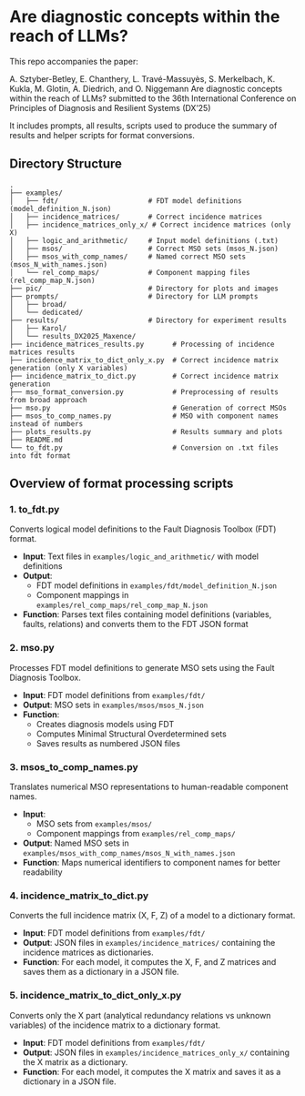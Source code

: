 # Are diagnostic concepts within the reach of LLMs?

This repo accompanies the paper:

A. Sztyber-Betley, E. Chanthery, L. Travé-Massuyès, S. Merkelbach, K. Kukla, M. Glotin, A. Diedrich, and O. Niggemann Are diagnostic concepts within the reach of LLMs? submitted to the 36th International Conference on Principles of Diagnosis and Resilient Systems (DX’25) 

It includes prompts, all results, scripts used to produce the summary of results and helper scripts for format conversions.

## Directory Structure

```
.
├── examples/
│   ├── fdt/                      # FDT model definitions (model_definition_N.json)
│   ├── incidence_matrices/       # Correct incidence matrices
│   ├── incidence_matrices_only_x/ # Correct incidence matrices (only X)
│   ├── logic_and_arithmetic/     # Input model definitions (.txt)
│   ├── msos/                     # Correct MSO sets (msos_N.json)
│   ├── msos_with_comp_names/     # Named correct MSO sets (msos_N_with_names.json)
│   └── rel_comp_maps/            # Component mapping files (rel_comp_map_N.json)
├── pic/                          # Directory for plots and images
├── prompts/                      # Directory for LLM prompts
│   ├── broad/
│   └── dedicated/
├── results/                      # Directory for experiment results
│   ├── Karol/
│   └── results_DX2025_Maxence/
├── incidence_matrices_results.py       # Processing of incidence matrices results
├── incidence_matrix_to_dict_only_x.py  # Correct incidence matrix generation (only X variables)
├── incidence_matrix_to_dict.py         # Correct incidence matrix generation
├── mso_format_conversion.py            # Preprocessing of results from broad approach
├── mso.py                              # Generation of correct MSOs
├── msos_to_comp_names.py               # MSO with component names instead of numbers
├── plots_results.py                    # Results summary and plots
├── README.md
└── to_fdt.py                           # Conversion on .txt files into fdt format
```



## Overview of format processing scripts

### 1. to_fdt.py
Converts logical model definitions to the Fault Diagnosis Toolbox (FDT) format.

- **Input**: Text files in `examples/logic_and_arithmetic/` with model definitions
- **Output**: 
  - FDT model definitions in `examples/fdt/model_definition_N.json`
  - Component mappings in `examples/rel_comp_maps/rel_comp_map_N.json`
- **Function**: Parses text files containing model definitions (variables, faults, relations) and converts them to the FDT JSON format

### 2. mso.py
Processes FDT model definitions to generate MSO sets using the Fault Diagnosis Toolbox.

- **Input**: FDT model definitions from `examples/fdt/`
- **Output**: MSO sets in `examples/msos/msos_N.json`
- **Function**: 
  - Creates diagnosis models using FDT
  - Computes Minimal Structural Overdetermined sets
  - Saves results as numbered JSON files

### 3. msos_to_comp_names.py
Translates numerical MSO representations to human-readable component names.

- **Input**: 
  - MSO sets from `examples/msos/`
  - Component mappings from `examples/rel_comp_maps/`
- **Output**: Named MSO sets in `examples/msos_with_comp_names/msos_N_with_names.json`
- **Function**: Maps numerical identifiers to component names for better readability


### 4. incidence_matrix_to_dict.py
Converts the full incidence matrix (X, F, Z) of a model to a dictionary format.

- **Input**: FDT model definitions from `examples/fdt/`
- **Output**: JSON files in `examples/incidence_matrices/` containing the incidence matrices as dictionaries.
- **Function**: For each model, it computes the X, F, and Z matrices and saves them as a dictionary in a JSON file.

### 5. incidence_matrix_to_dict_only_x.py
Converts only the X part (analytical redundancy relations vs unknown variables) of the incidence matrix to a dictionary format.

- **Input**: FDT model definitions from `examples/fdt/`
- **Output**: JSON files in `examples/incidence_matrices_only_x/` containing the X matrix as a dictionary.
- **Function**: For each model, it computes the X matrix and saves it as a dictionary in a JSON file.


